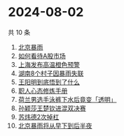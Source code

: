 # 2024-08-02

共 10 条

<!-- BEGIN ZHIHUSEARCH -->
<!-- 最后更新时间 Fri Aug 02 2024 01:08:20 GMT+0800 (China Standard Time) -->
1. [北京暴雨](https://www.zhihu.com/search?q=北京暴雨)
1. [如何看待A股市场](https://www.zhihu.com/search?q=如何看待A股市场)
1. [上海发布高温橙色预警](https://www.zhihu.com/search?q=上海发布高温橙色预警)
1. [湖南8个村子因暴雨失联](https://www.zhihu.com/search?q=湖南8个村子因暴雨失联)
1. [王阳明到底悟到了什么](https://www.zhihu.com/search?q=王阳明到底悟到了什么)
1. [职人心态修炼手册](https://www.zhihu.com/search?q=职人心态修炼手册)
1. [荷兰男选手泳裤下水后竟变「透明」](https://www.zhihu.com/search?q=荷兰男选手泳裤下水后竟变「透明」)
1. [孙颖莎王楚钦进混双决赛](https://www.zhihu.com/search?q=孙颖莎王楚钦进混双决赛)
1. [苏炜德2次掉杠](https://www.zhihu.com/search?q=苏炜德2次掉杠)
1. [北京暴雨将从早下到后半夜](https://www.zhihu.com/search?q=北京暴雨将从早下到后半夜)
<!-- END ZHIHUSEARCH -->
